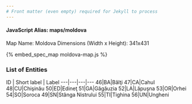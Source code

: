 ```yaml
---
# Front matter (even empty) required for Jekyll to process
---
```


#### JavaScript Alias: maps/moldova

Map Name: Moldova
Dimensions (Width x Height): 341x431



{% embed_spec_map moldova-map.js %}

### List of Entities

ID | Short label | Label
---|---|---|---
46|BA|Bălţi
47|CA|Cahul
48|CU|Chişinău
50|ED|Edineţ
51|GA|Găgăuzia
52|LA|Lăpuşna
53|OR|Orhei
54|SO|Soroca
49|SN|Stânga Nistrului
55|TI|Tighina
56|UN|Ungheni

